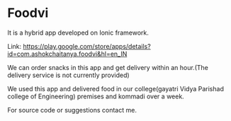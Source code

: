 # Foodvi

It is a hybrid app developed on Ionic framework.

Link: https://play.google.com/store/apps/details?id=com.ashokchaitanya.foodvi&hl=en_IN

We can order snacks in this app and get delivery within an hour.(The delivery service is not currently provided)

We used this app and delivered food in our college(gayatri Vidya Parishad college of Engineering) premises and kommadi over a week.



For source code or suggestions contact me.
